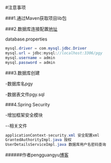 

#注意事项

###1.通过Maven获取项目lib包

###2.数据库连接配置[地址](https://github.com/pgy1/Java-Project-Pratice/blob/master/SpringMVCHibernate1.1/src/main/resources/spring-bean-config/database.properties)

database.properties
```java
mysql.driver = com.mysql.jdbc.Driver
mysql.url = jdbc:mysql://localhost:3306/pgy
mysql.username = admin
mysql.password = admin
```

###3.数据库创建

-数据库名pgy

-数据表文件pgy.sql

###4.Spring Security

-增加框架安全模块

--相关文件
```java
applicationContext-security.xml 安全配置xml
GrantedAuthorityImpl.java 授权
UserDetailsServiceImpl.java 数据库用户名密码查询
```

######作者pengguangyu[博客](http://boke.iflsy.com/)

